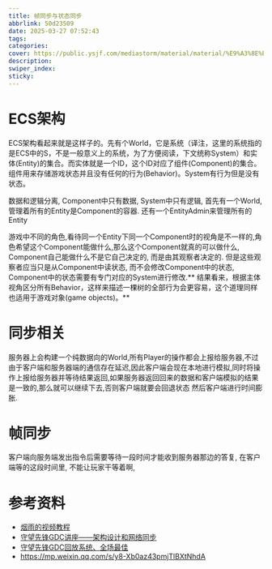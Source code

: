 ```yaml
---
title: 帧同步与状态同步
abbrlink: 50d23509
date: 2025-03-27 07:52:43
tags:
categories:
cover: https://public.ysjf.com/mediastorm/material/material/%E9%A3%8E%E5%85%89_%E5%AF%8C%E5%A3%AB%E5%B1%B1_4_%E8%BF%9C%E6%99%AF.jpg
description:
swiper_index:
sticky:
---
```


# ECS架构

ECS架构看起来就是这样子的。先有个World，它是系统（译注，这里的系统指的是ECS中的S，不是一般意义上的系统，为了方便阅读，下文统称System）和实体(Entity)的集合。而实体就是一个ID，这个ID对应了组件(Component)的集合。组件用来存储游戏状态并且没有任何的行为(Behavior)。System有行为但是没有状态。

数据和逻辑分离, Component中只有数据, System中只有逻辑, 首先有一个World, 管理着所有的Entity是Component的容器. 还有一个EntityAdmin来管理所有的Entity

游戏中不同的角色,看待同一个Entity下同一个Component时的视角是不一样的,角色希望这个Component能做什么,那么这个Component就真的可以做什么, Component自己能做什么不是它自己决定的, 而是由其观察者决定的. 但是这些观察者应当只是从Component中读状态, 而不会修改Component中的状态, Component中的状态需要有专门对应的System进行修改.** 结果看来，根据主体视角区分所有Behavior，这样来描述一棵树的全部行为会更容易，这个道理同样也适用于游戏对象(game objects)。**

# 同步相关

服务器上会构建一个纯数据向的World,所有Player的操作都会上报给服务器,不过由于客户端和服务器端的通信存在延迟,因此客户端会现在本地进行模拟,同时将操作上报给服务器并等待结果返回,如果服务器返回回来的数据和客户端模拟的结果是一致的,那么就可以继续下去,否则客户端就要会回退状态 然后客户端进行时间膨胀.

# 帧同步

客户端向服务端发出指令后需要等待一段时间才能收到服务器那边的答复, 在客户端等的这段时间里, 不能让玩家干等着啊, 



# 参考资料

- [烟雨的视频教程](https://www.bilibili.com/video/BV1RR4y1V7T2?spm_id_from=333.788.videopod.sections&vd_source=83f4165825ce9df46cf4fd576ccb1102)
- [守望先锋GDC讲座——架构设计和网络同步](https://www.youtube.com/watch?v=W3aieHjyNvw&t=2886s)
- [守望先锋GDC回放系统、全场最佳](https://www.youtube.com/watch?v=W4oZq4tn57w)
- https://mp.weixin.qq.com/s/y8-Xb0az43pmjTlBXtNhdA